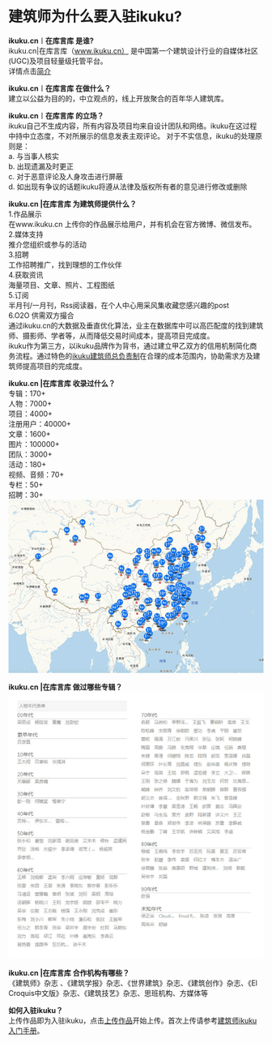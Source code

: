 # 建筑师为什么要入驻ikuku?

**ikuku.cn︱在库言库 是谁?**  
ikuku.cn|在库言库（www.ikuku.cn） 是中国第一个建筑设计行业的自媒体社区(UGC)及项目轻量级托管平台。  
详情点击[简介](http://guide.ikuku.cn/index.html)  

**ikuku.cn︱在库言库 在做什么？**  
建立以公益为目的的，中立观点的，线上开放聚合的百年华人建筑库。  

**ikuku.cn︱在库言库 的立场？**  
ikuku自己不生成内容，所有内容及项目均来自设计团队和网络。ikuku在这过程中持中立态度，不对所展示的信息发表主观评论。
对于不实信息，ikuku的处理原则是：  
a. 与当事人核实  
b. 出现遗漏及时更正  
c. 对于恶意评论及人身攻击进行屏蔽  
d. 如出现有争议的话题ikuku将遵从法律及版权所有者的意见进行修改或删除  

**ikuku.cn |在库言库 为建筑师提供什么？**  
1.作品展示  
在www.ikuku.cn 上传你的作品展示给用户，并有机会在官方微博、微信发布。  
2.媒体支持  
推介您组织或参与的活动  
3.招聘  
工作招聘推广，找到理想的工作伙伴  
4.获取资讯  
海量项目、文章、照片、工程图纸  
5.订阅  
半月刊/一月刊，Rss阅读器，在个人中心用采风集收藏您感兴趣的post  
6.O2O 供需双方撮合  
通过ikuku.cn的大数据及垂直优化算法，业主在数据库中可以高匹配度的找到建筑师、摄影师、学者等，从而降低交易时间成本，提高项目完成度。  
ikuku作为第三方，以ikuku品牌作为背书，通过建立甲乙双方的信用机制简化商务流程。通过特色的[ikuku建筑师总负责制](https://gitcafe.com/ikuku/hub.caad.xyz/blob/master/studio.md)在合理的成本范围内，协助需求方及建筑师提高项目的完成度。  

**ikuku.cn |在库言库 收录过什么？**  
专辑：170+  
人物：7000+  
项目：4000+  
注册用户：40000+  
文章：1600+  
图片：100000+  
团队：3000+  
活动：180+  
视频、音频：70+  
专栏：50+  
招聘：30+  
![ikuku收录项目分布图](images/mapikuku.jpg)  


**ikuku.cn |在库言库 做过哪些专辑？**  
![ikuku年代表](images/niandai.jpg)  


**ikuku.cn |在库言库 合作机构有哪些？**  
《建筑师》杂志 、《建筑学报》杂志、《世界建筑》杂志、《建筑创作》杂志、《El Croquis中文版》杂志、《建筑技艺》杂志、思班机构、方媒体等  

**如何入驻ikuku？**  
上传作品即为入驻ikuku，点击[上传作品](http://www.ikuku.cn/self-media/upload/upload-note.php)开始上传。首次上传请参考[建筑师ikuku入门手册](101.md)。  




